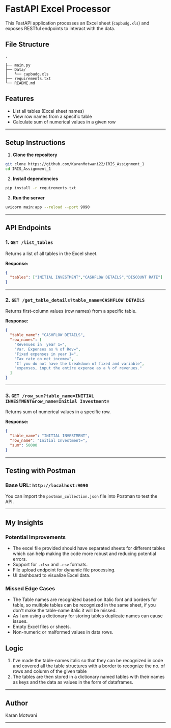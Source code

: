 
# FastAPI Excel Processor

This FastAPI application processes an Excel sheet (`capbudg.xls`) and exposes RESTful endpoints to interact with the data.

## File Structure
```
.

├── main.py
├── Data/
│   └── capbudg.xls
├── requirements.txt
└── README.md
```

## Features

- List all tables (Excel sheet names)
- View row names from a specific table
- Calculate sum of numerical values in a given row

---

## Setup Instructions

1. **Clone the repository**

```bash
git clone https://github.com/KaranMotwani22/IRIS_Assignment_1
cd IRIS_Assignment_1
```

2. **Install dependencies**

```bash
pip install -r requirements.txt
```

3. **Run the server**

```bash
uvicorn main:app --reload --port 9090
```

---

## API Endpoints

### 1. `GET /list_tables`
Returns a list of all tables in the Excel sheet.

**Response:**
```json
{
  "tables": ["INITIAL INVESTMENT","CASHFLOW DETAILS","DISCOUNT RATE"]
}
```

---

### 2. `GET /get_table_details?table_name=CASHFLOW DETAILS`
Returns first-column values (row names) from a specific table.

**Response:**
```json
{
  "table_name": "CASHFLOW DETAILS",
  "row_names": [
    "Revenues in  year 1=",
    "Var. Expenses as % of Rev=",
    "Fixed expenses in year 1=",
    "Tax rate on net income=",
    "If you do not have the breakdown of fixed and variable",
    "expenses, input the entire expense as a % of revenues."
  ]
}
```

---

### 3. `GET /row_sum?table_name=INITIAL INVESTMENT&row_name=Initial Investment=`
Returns sum of numerical values in a specific row.

**Response:**
```json
{
  "table_name": "INITIAL INVESTMENT",
  "row_name": "Initial Investment=",
  "sum": 50000
}
```

---

## Testing with Postman

### Base URL: `http://localhost:9090`

You can import the `postman_collection.json` file into Postman to test the API.

---

## My Insights

### Potential Improvements
- The excel file provided should have separated sheets for different tables which can help making the code more robust and reducing potential errors.
- Support for `.xlsx` and `.csv` formats.
- File upload endpoint for dynamic file processing.
- UI dashboard to visualize Excel data.

### Missed Edge Cases
- The Table names are recognized based on Italic font and borders for table, so multiple tables can be recognized in the same sheet, if you don't make the table-name italic it will be missed.
- As I am using a dictionary for storing tables duplicate names can cause issues.
- Empty Excel files or sheets.
- Non-numeric or malformed values in data rows.

## Logic

1. I've made the table-names italic so that they can be recognized in code and covered all the table structures with a border to recognize the no. of rows and column of the given table
2. The tables are then stored in a dictionary named tables with their names as keys and the data as values in the form of dataframes. 

---

##  Author

Karan Motwani

---
